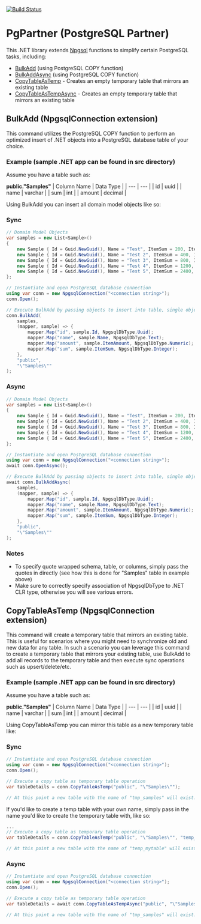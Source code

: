 [![Build Status](https://dev.azure.com/okrysko/PgPartner/_apis/build/status/SourceKor.PgPartner?branchName=main)](https://dev.azure.com/okrysko/PgPartner/_build/latest?definitionId=4&branchName=main)

# PgPartner (PostgreSQL Partner)

This .NET library extends [Npgsql](https://www.npgsql.org/) functions to simplify certain PostgreSQL tasks, including:
 - [BulkAdd](#bulkadd-npgsqlconnection-extension) (using PostgreSQL COPY function)
 - [BulkAddAsync](#bulkadd-npgsqlconnection-extension) (using PostgreSQL COPY function)
 - [CopyTableAsTemp](#copytableastemp-npgsqlconnection-extension) - Creates an empty temporary table that mirrors an existing table
 - [CopyTableAsTempAsync](#copytableastemp-npgsqlconnection-extension) - Creates an empty temporary table that mirrors an existing table

## BulkAdd (NpgsqlConnection extension)
This command utilizes the PostgreSQL COPY function to perform an optimized insert of .NET objects into a PostgreSQL database table of your choice.

### Example (sample .NET app can be found in src directory)
Assume you have a table such as:

**public."Samples"**
| Column Name | Data Type |
| --- | --- |
| id | uuid |
| name | varchar |
| sum | int |
| amount | decimal |

Using BulkAdd you can insert all domain model objects like so:

### Sync

```csharp
// Domain Model Objects
var samples = new List<Sample>()
{
    new Sample { Id = Guid.NewGuid(), Name = "Test", ItemSum = 200, ItemAmount = 10 },
    new Sample { Id = Guid.NewGuid(), Name = "Test 2", ItemSum = 400, ItemAmount = 20 },
    new Sample { Id = Guid.NewGuid(), Name = "Test 3", ItemSum = 800, ItemAmount = 30 },
    new Sample { Id = Guid.NewGuid(), Name = "Test 4", ItemSum = 1200, ItemAmount = 40 },
    new Sample { Id = Guid.NewGuid(), Name = "Test 5", ItemSum = 2400, ItemAmount = 50 }
};

// Instantiate and open PostgreSQL database connection
using var conn = new NpgsqlConnection("<connection string>");
conn.Open();

// Execute BulkAdd by passing objects to insert into table, single object mapping, database schema, and database table
conn.BulkAdd(
    samples,
    (mapper, sample) => {
        mapper.Map("id", sample.Id, NpgsqlDbType.Uuid);
        mapper.Map("name", sample.Name, NpgsqlDbType.Text);
        mapper.Map("amount", sample.ItemAmount, NpgsqlDbType.Numeric);
        mapper.Map("sum", sample.ItemSum, NpgsqlDbType.Integer);
    },
    "public",
    "\"Samples\""
);
```

### Async
```csharp
// Domain Model Objects
var samples = new List<Sample>()
{
    new Sample { Id = Guid.NewGuid(), Name = "Test", ItemSum = 200, ItemAmount = 10 },
    new Sample { Id = Guid.NewGuid(), Name = "Test 2", ItemSum = 400, ItemAmount = 20 },
    new Sample { Id = Guid.NewGuid(), Name = "Test 3", ItemSum = 800, ItemAmount = 30 },
    new Sample { Id = Guid.NewGuid(), Name = "Test 4", ItemSum = 1200, ItemAmount = 40 },
    new Sample { Id = Guid.NewGuid(), Name = "Test 5", ItemSum = 2400, ItemAmount = 50 }
};

// Instantiate and open PostgreSQL database connection
using var conn = new NpgsqlConnection("<connection string>");
await conn.OpenAsync();

// Execute BulkAdd by passing objects to insert into table, single object mapping, database schema, and database table
await conn.BulkAddAsync(
    samples,
    (mapper, sample) => {
        mapper.Map("id", sample.Id, NpgsqlDbType.Uuid);
        mapper.Map("name", sample.Name, NpgsqlDbType.Text);
        mapper.Map("amount", sample.ItemAmount, NpgsqlDbType.Numeric);
        mapper.Map("sum", sample.ItemSum, NpgsqlDbType.Integer);
    },
    "public",
    "\"Samples\""
);
```

### Notes
- To specify quote wrapped schema, table, or columns, simply pass the quotes in directly (see how this is done for "Samples" table in example above)
- Make sure to correctly specify association of NpgsqlDbType to .NET CLR type, otherwise you will see various errors.

## CopyTableAsTemp (NpgsqlConnection extension)
This command will create a temporary table that mirrors an existing table. This is useful for scenarios where you might need to synchronize old and new data for any table. In such a scenario you can leverage this command to create a temporary table that mirrors your existing table, use BulkAdd to add all records to the temporary table and then execute sync operations such as upsert/delete/etc.

### Example (sample .NET app can be found in src directory)
Assume you have a table such as:

**public."Samples"**
| Column Name | Data Type |
| --- | --- |
| id | uuid |
| name | varchar |
| sum | int |
| amount | decimal |

Using CopyTableAsTemp you can mirror this table as a new temporary table like:

### Sync
```c#
// Instantiate and open PostgreSQL database connection
using var conn = new NpgsqlConnection("<connection string>");
conn.Open();

// Execute a copy table as temporary table operation
var tableDetails = conn.CopyTableAsTemp("public", "\"Samples\"");

// At this point a new table with the name of "tmp_samples" will exist. The tableDetails variable will contain all details of the newly created table.
```

If you'd like to create a temp table with your own name, simply pass in the name you'd like to create the temporary table with, like so:

```c#
...
// Execute a copy table as temporary table operation
var tableDetails = conn.CopyTableAsTemp("public", "\"Samples\"", "temp_mytable");

// At this point a new table with the name of "temp_mytable" will exist. The tableDetails variable will contain all details of the newly created table.
```

### Async
```c#
// Instantiate and open PostgreSQL database connection
using var conn = new NpgsqlConnection("<connection string>");
conn.Open();

// Execute a copy table as temporary table operation
var tableDetails = await conn.CopyTableAsTempAsync("public", "\"Samples\"");

// At this point a new table with the name of "tmp_samples" will exist. The tableDetails variable will contain all details of the newly created table.
```
